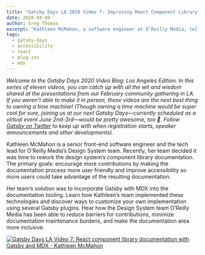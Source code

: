```yaml
---
title: "Gatsby Days LA 2020 Video 7: Improving React Component Library Documentation with Gatsby and MDX"
date: 2020-04-09
author: Greg Thomas
excerpt: "Kathleen McMahon, a software engineer at O’Reilly Media, tells the Gatsby Days LA 2020 audience how her team facilitated contributions and improved accessibility for her company’s component library documentation using Gatsby and MDX."
tags:
  - gatsby-days
  - accessibility
  - react
  - plug-ins
  - mdx
---
```


_Welcome to the Gatsby Days 2020 Video Blog: Los Angeles Edition. In this series of eleven videos, you can catch up with all the wit and wisdom shared at the presentations from our February community gathering in LA. If you weren’t able to make it in person, these videos are the next best thing to owning a time machine! (Though owning a time machine would be super cool for sure, joining us at our next Gatsby Days—currently scheduled as a virtual event June 2nd-3rd—would be pretty awesome, too 💜. Follow [Gatsby on Twitter](https://twitter.com/gatsbyjs) to keep up with when registration starts, speaker announcements and other developments)._

Kathleen McMahon is a senior front-end software engineer and the tech lead for O’Reilly Media’s Design System team. Recently, her team decided it was time to rework the design system’s component library documentation. The primary goals: encourage more contributions by making the documentation process more user friendly and improve accessibility so more users could take advantage of the resulting documentation.

Her team’s solution was to incorporate Gatsby with MDX into the documentation tooling. Learn how Kathleen’s team implemented these technologies and discover ways to customize your own implementation using several Gatsby plugins. Hear how the Design System team O’Reilly Media has been able to reduce barriers for contributions, minimize documentation maintenance burdens, and make the documentation area more inclusive.

[![Gatsby Days LA Video 7: React component library documentation with Gatsby and MDX - Kathleen McMahon](https://res.cloudinary.com/marcomontalbano/image/upload/v1586291370/video_to_markdown/images/youtube--ZgHkX7S_po8-c05b58ac6eb4c4700831b2b3070cd403.jpg)](https://www.youtube.com/watch?v=ZgHkX7S_po8 "Gatsby Days LA Video 7: React component library documentation with Gatsby and MDX - Kathleen McMahon")

